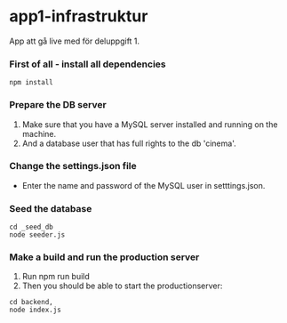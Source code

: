 # app1-infrastruktur
App att gå live med för deluppgift 1.

### First of all - install all dependencies
```
npm install
```

### Prepare the DB server
1. Make sure that you have a MySQL server installed and running on the machine.
2. And a database user that has full rights to the db 'cinema'.

### Change the settings.json file
* Enter the name and password of the MySQL user in setttings.json.

### Seed the database

```
cd _seed_db
node seeder.js
```

### Make a build and run the production server

1. Run npm run build
2. Then you should be able to start the  productionserver:

```
cd backend, 
node index.js
```
